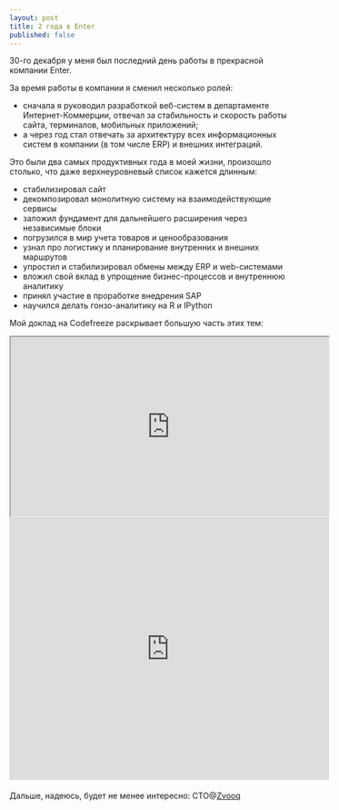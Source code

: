 ```yaml
---
layout: post
title: 2 года в Enter
published: false
---
```


30-го декабря у меня был последний день работы в прекрасной компании Enter. 

За время работы в компании я сменил несколько ролей: 

- сначала я руководил разработкой веб-систем в департаменте Интернет-Коммерции, отвечал за стабильность и скорость работы сайта, терминалов, мобильных приложений;
- а через год стал отвечать за архитектуру всех информационных систем в компании (в том числе ERP) и внешних интеграций.

Это были два самых продуктивных года в моей жизни, произошло столько, что даже верхнеуровневый список кажется длинным:

- стабилизировал сайт
- декомпозировал монолитную систему на взаимодействующие сервисы
- заложил фундамент для дальнейшего расширения через независимые блоки
- погрузился в мир учета товаров и ценообразования
- узнал про логистику и планирование внутренних и внешних маршрутов
- упростил и стабилизировал обмены между ERP и web-системами
- вложил свой вклад в упрощение бизнес-процессов и внутреннюю аналитику
- принял участие в проработке внедрения SAP
- научился делать гонзо-аналитику на R и IPython

Мой доклад на Codefreeze раскрывает большую часть этих тем:

<iframe width="560" height="315" src="http://www.youtube.com/embed/OCYJ7GOp2QY"> </iframe>

<iframe src="http://www.slideshare.net/slideshow/embed_code/28517234" width="560" height="460" frameborder="0" marginwidth="0" marginheight="0" scrolling="no" style="border:1px solid #CCC;border-width:1px 1px 0;margin-bottom:5px" allowfullscreen="1"> </iframe>

Дальше, надеюсь, будет не менее интересно: CTO@[Zvooq](http://zvooq.ru/)
